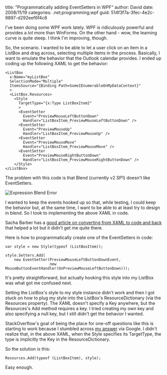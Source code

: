 
title: "Programmatically adding EventSetters in WPF"
author: David
date: 2008/11/19
categories: .net;programming;wpf
guid: 514f3f7a-3fec-4e2c-9897-d292eef6f4c8

I've been doing some WPF work lately. WPF is ridiculously powerful and provides a *lot* more than WinForms. On the other hand - wow, the learning curve is quite steep. I think I'm improving, though.

So, the scenario. I wanted to be able to let a user click on an item in a ListBox and drag across, selecting multiple items in the process. Basically, I want to emulate the behavior that the Outlook calendar provides. 
I ended up coding up the following XAML to get the behavior:

    <ListBox
      x:Name="myListBox"
      SelectionMode="Multiple"
      ItemsSource="{Binding Path=SomeIEnumerableOnMyDataContext}"
      >
      <ListBox.Resources>
        <Style
          TargetType="{x:Type ListBoxItem}"
          >
          <EventSetter
            Event="PreviewMouseLeftButtonDown"
            Handler="ListBoxItem_PreviewMouseLeftButtonDown" />
          <EventSetter
            Event="PreviewMouseUp"
            Handler="ListBoxItem_PreviewMouseUp" />
          <EventSetter
            Event="PreviewMouseMove"
            Handler="ListBoxItem_PreviewMouseMove" />
          <EventSetter
            Event="PreviewMouseRightButtonDown"
            Handler="ListBoxItem_PreviewMouseRightButtonDown" /> 
        </Style>
    </ListBox>

The problem with this code is that Blend (currently v2 SP1) doesn't like EventSetters. 

![Expression Blend Error](http://www.mohundro.com/blog/content/binary/WindowsLiveWriter/ProgrammaticallyaddingEventSettersinWPF_A8F8/image_4.png) 

I wanted to keep the events hooked up so that, while testing, I could keep the behavior but, at the same time, I want to be able to at least try to design in blend. So I took to implementing the above XAML in code. 

Sacha Barber has a [good article on converting from XAML to code and back](http://www.codeproject.com/KB/WPF/codeVsXAML.aspx) that helped a lot but it didn't get me quite there.

Here is how to programmatically create one of the EventSetters in code:

    var style = new Style(typeof (ListBoxItem)); 

    style.Setters.Add(
        new EventSetter(PreviewMouseLeftButtonDownEvent,
                        new MouseButtonEventHandler(OnPreviewMouseLeftButtonDown)));

It's pretty straightforward, but actually hooking this style into my ListBox was what got me confused next. 

Setting the ListBox's style to my style instance didn't work and then I got stuck on how to plug my style into the ListBox's ResourceDictionary (via the Resources property). The XAML doesn't specify a Key anywhere, but the Resources's Add method requires a key. I tried creating my own key and also specifying a null key, but I still didn't get the behavior I wanted. 

StackOverflow's goal of being the place for one-off questions like this is starting to work because I stumbled across [my answer](http://stackoverflow.com/questions/141007/creating-a-xaml-resource-from-code-without-a-key) via Google. I didn't realize that, in the above XAML, when the Style specifies its TargetType, the type is implicitly the Key in the ResourceDictionary. 

So the solution is this: 

    Resources.Add(typeof (ListBoxItem), style);

Easy enough.

